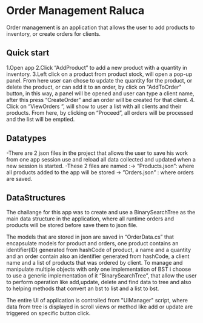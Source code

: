# Order Management Raluca
Order management is an application that allows the user to add products to inventory, or create orders for clients.

## Quick start

1.Open app
2.Click “AddProduct” to add a new product with a quantity in inventory.
3.Left click on a product from product stock, will open a pop-up panel. From here user can chose to update the quantity for the product, or delete the product, or can add it to an order, by click on “AddToOrder" button, in this way, a panel will be opened and user can type a client name, after this press “CreateOrder” and an order will be created for that client.
4. Click on “ViewOrders ”, will show to user a list with all clients and their products. From here, by clicking on “Proceed”, all orders will be  processed and the list will be emptied.

## Datatypes

-There are 2 json files in the project that allows the user to save his work from one app session use and reload all data collected and updated when a new session is started.
-These 2 files are named :-> “Products.json”: where all products added to the app will be stored
                          -> ”Orders.json” : where orders are saved.

## DataStructures

The challange for this app was to create and use a BinarySearchTree as the main data structure in the application, where all runtime orders and products will be stored before save them to json file.

The models that are stored in json are saved in “OrderData.cs” that encapsulate models for product and orders, one product contains an identifier(ID) generated from hashCode of product, a name and a quantity and an order contain also an identifier generated from hashCode, a client name and a list of products that was ordered by client. 
To manage and manipulate  multiple objects with only one implementation of BST i choose to use a generic implementation of it “BinarySearchTree<T>”, that allow the user to perform operation like add,update, delete and find data to tree and also to helping methods that convert an bst to list and a list to bst.
  
The entire UI of application is controlled from "UIManager" script, where data from tree is displayed in scroll views or method like add or update are triggered on specific button click.
